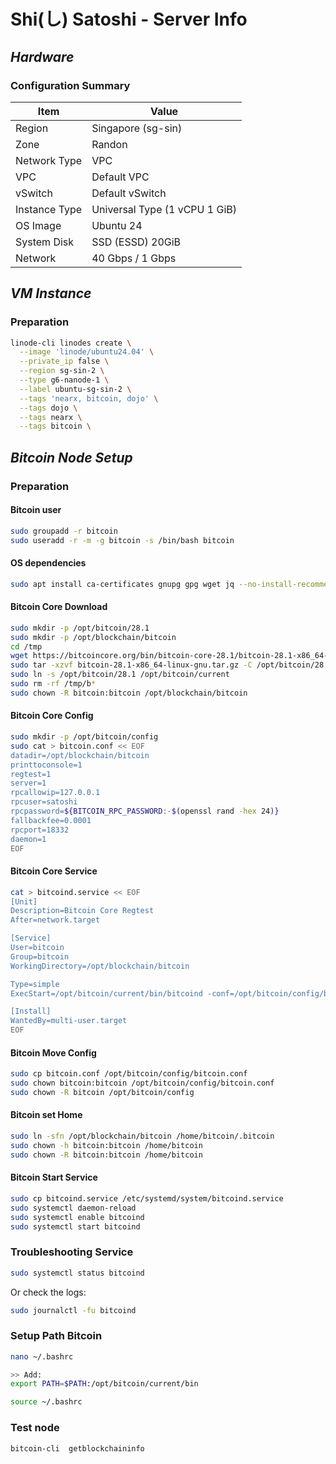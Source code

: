 # Shi(し) Satoshi - Server Info

## _Hardware_

### Configuration Summary

| Item          | Value                         |
| ------------- | ----------------------------- |
| Region        | Singapore (sg-sin)            |
| Zone          | Randon                        |
| Network Type  | VPC                           |
| VPC           | Default VPC                   |
| vSwitch       | Default vSwitch               |
| Instance Type | Universal Type (1 vCPU 1 GiB) |
| OS Image      | Ubuntu 24                     |
| System Disk   | SSD (ESSD) 20GiB              |
| Network       | 40 Gbps / 1 Gbps              |

## _VM Instance_

### Preparation

```sh
linode-cli linodes create \
  --image 'linode/ubuntu24.04' \
  --private_ip false \
  --region sg-sin-2 \
  --type g6-nanode-1 \
  --label ubuntu-sg-sin-2 \
  --tags 'nearx, bitcoin, dojo' \
  --tags dojo \
  --tags nearx \
  --tags bitcoin \
```

## _Bitcoin Node Setup_

### Preparation

#### Bitcoin user

```sh
sudo groupadd -r bitcoin
sudo useradd -r -m -g bitcoin -s /bin/bash bitcoin
```

#### OS dependencies

```sh
sudo apt install ca-certificates gnupg gpg wget jq --no-install-recommends -y
```

#### Bitcoin Core Download

```sh
sudo mkdir -p /opt/bitcoin/28.1
sudo mkdir -p /opt/blockchain/bitcoin
cd /tmp
wget https://bitcoincore.org/bin/bitcoin-core-28.1/bitcoin-28.1-x86_64-linux-gnu.tar.gz
sudo tar -xzvf bitcoin-28.1-x86_64-linux-gnu.tar.gz -C /opt/bitcoin/28.1 --strip-components=1 --exclude=*-qt
sudo ln -s /opt/bitcoin/28.1 /opt/bitcoin/current
sudo rm -rf /tmp/b*
sudo chown -R bitcoin:bitcoin /opt/blockchain/bitcoin

```

#### Bitcoin Core Config

```sh
sudo mkdir -p /opt/bitcoin/config
sudo cat > bitcoin.conf << EOF
datadir=/opt/blockchain/bitcoin
printtoconsole=1
regtest=1
server=1
rpcallowip=127.0.0.1
rpcuser=satoshi
rpcpassword=${BITCOIN_RPC_PASSWORD:-$(openssl rand -hex 24)}
fallbackfee=0.0001
rpcport=18332
daemon=1
EOF
```

#### Bitcoin Core Service

```sh
cat > bitcoind.service << EOF
[Unit]
Description=Bitcoin Core Regtest
After=network.target

[Service]
User=bitcoin
Group=bitcoin
WorkingDirectory=/opt/blockchain/bitcoin

Type=simple
ExecStart=/opt/bitcoin/current/bin/bitcoind -conf=/opt/bitcoin/config/bitcoin.conf

[Install]
WantedBy=multi-user.target
EOF
```

#### Bitcoin Move Config

```sh
sudo cp bitcoin.conf /opt/bitcoin/config/bitcoin.conf
sudo chown bitcoin:bitcoin /opt/bitcoin/config/bitcoin.conf
sudo chown -R bitcoin /opt/bitcoin/config
```

#### Bitcoin set Home

```sh
sudo ln -sfn /opt/blockchain/bitcoin /home/bitcoin/.bitcoin
sudo chown -h bitcoin:bitcoin /home/bitcoin
sudo chown -R bitcoin:bitcoin /home/bitcoin
```

#### Bitcoin Start Service

```sh
sudo cp bitcoind.service /etc/systemd/system/bitcoind.service
sudo systemctl daemon-reload
sudo systemctl enable bitcoind
sudo systemctl start bitcoind
```

### Troubleshooting Service

```sh
sudo systemctl status bitcoind
```

Or check the logs:

```sh
sudo journalctl -fu bitcoind
```

### Setup Path Bitcoin

```sh
nano ~/.bashrc

>> Add:
export PATH=$PATH:/opt/bitcoin/current/bin

source ~/.bashrc
```

### Test node

```sh
bitcoin-cli  getblockchaininfo
```

